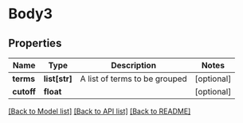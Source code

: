 # Body3

## Properties
Name | Type | Description | Notes
------------ | ------------- | ------------- | -------------
**terms** | **list[str]** | A list of terms to be grouped | [optional] 
**cutoff** | **float** |  | [optional] 

[[Back to Model list]](../README.md#documentation-for-models) [[Back to API list]](../README.md#documentation-for-api-endpoints) [[Back to README]](../README.md)

